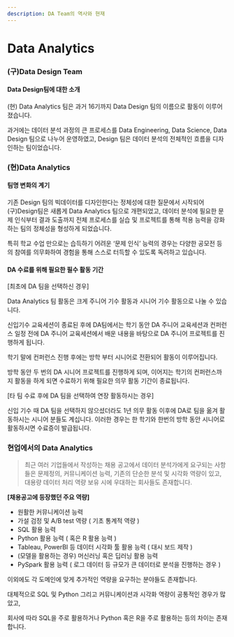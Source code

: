 ```yaml
---
description: DA Team의 역사와 현재
---
```


# Data Analytics

### (구)Data Design Team

#### Data Design팀에 대한 소개

(현) Data Analytics 팀은 과거 16기까지 Data Design 팀의 이름으로 활동이 이루어졌습니다.

과거에는 데이터 분석 과정의 큰 프로세스를 Data Engineering, Data Science, Data Design 팀으로 나누어 운영하였고, Design 팀은 데이터 분석의 전체적인 흐름을 디자인하는 팀이었습니다.

### (현)Data Analytics

#### 팀명 변화의 계기

기존 Design 팀의 빅데이터를 디자인한다는 정체성에 대한 질문에서 시작되어 (구)Design팀은 새롭게 Data Analytics 팀으로 개편되었고, 데이터 분석에 필요한 문제 인식부터 결과 도출까지 전체 프로세스를 실습 및 프로젝트를 통해 적용 능력을 강화하는 팀의 정체성을 형성하게 되었습니다.

특히 학교 수업 만으로는 습득하기 어려운 ‘문제 인식’ 능력의 경우는 다양한 공모전 등의 참여를 의무화하여 경험을 통해 스스로 터득할 수 있도록 독려하고 있습니다.

#### DA 수료를 위해 필요한 필수 활동 기간

\[최초에 DA 팀을 선택하신 경우]

Data Analytics 팀 활동은 크게 주니어 기수 활동과 시니어 기수 활동으로 나눌 수 있습니다.

신입기수 교육세션이 종료된 후에 DA팀에서는 학기 동안 DA 주니어 교육세션과 컨퍼런스 일정 전에 DA 주니어 교육세션에서 배운 내용을 바탕으로 DA 주니어 프로젝트를 진행하게 됩니다.

학기 말에 컨퍼런스 진행 후에는 방학 부터 시니어로 전환되어 활동이 이루어집니다.

방학 동안 두 번의 DA 시니어 프로젝트를 진행하게 되며, 이어지는 학기의 컨퍼런스까지 활동을 하게 되면 수료하기 위해 필요한 의무 활동 기간이 종료됩니다.

\[타 팀 수료 후에 DA 팀을 선택하여 연장 활동하시는 경우]

신입 기수 때 DA 팀을 선택하지 않으셨더라도 1년 의무 활동 이후에 DA로 팀을 옮겨 활동하시는 시니어 분들도 계십니다. 이러한 경우는 한 학기와 한번의 방학 동안 시니어로 활동하시면 수료증이 발급됩니다.

### 현업에서의 Data Analytics

> 최근 여러 기업들에서 작성하는 채용 공고에서 데이터 분석가에게 요구되는 사항들은 문제정의, 커뮤니케이션 능력, 기존의 단순한 분석 및 시각화 역량이 있고, 대용량 데이터 처리 역량 보유 시에 우대하는 회사들도 존재합니다.

**\[채용공고에 등장했던 주요 역량]**

* 원활한 커뮤니케이션 능력
* 가설 검정 및 A/B test 역량 ( 기초 통계적 역량 )
* SQL 활용 능력
* Python 활용 능력 ( 혹은 R 활용 능력 )
* Tableau, PowerBI 등 데이터 시각화 툴 활용 능력 ( 대시 보드 제작 )
* (모델을 활용하는 경우) 머신러닝 혹은 딥러닝 활용 능력
* PySpark 활용 능력 ( 로그 데이터 등 규모가 큰 데이터로 분석을 진행하는 경우 )

이외에도 각 도메인에 맞게 추가적인 역량을 요구하는 분야들도 존재합니다.

대체적으로 SQL 및 Python 그리고 커뮤니케이션과 시각화 역량이 공통적인 경우가 많았고,

회사에 따라 SQL을 주로 활용하거나 Python 혹은 R을 주로 활용하는 등의 차이는 존재합니다.
